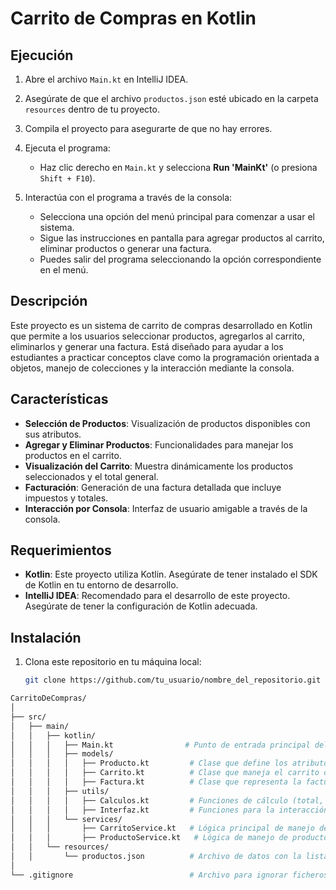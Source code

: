 # Carrito de Compras en Kotlin

## Ejecución

1. Abre el archivo `Main.kt` en IntelliJ IDEA.

2. Asegúrate de que el archivo `productos.json` esté ubicado en la carpeta `resources` dentro de tu proyecto.

3. Compila el proyecto para asegurarte de que no hay errores.

4. Ejecuta el programa:
   - Haz clic derecho en `Main.kt` y selecciona **Run 'MainKt'** (o presiona `Shift + F10`).

5. Interactúa con el programa a través de la consola:
   - Selecciona una opción del menú principal para comenzar a usar el sistema.
   - Sigue las instrucciones en pantalla para agregar productos al carrito, eliminar productos o generar una factura.
   - Puedes salir del programa seleccionando la opción correspondiente en el menú.


## Descripción

Este proyecto es un sistema de carrito de compras desarrollado en Kotlin que permite a los usuarios seleccionar productos, agregarlos al carrito, eliminarlos y generar una factura. Está diseñado para ayudar a los estudiantes a practicar conceptos clave como la programación orientada a objetos, manejo de colecciones y la interacción mediante la consola.

## Características

- **Selección de Productos**: Visualización de productos disponibles con sus atributos.
- **Agregar y Eliminar Productos**: Funcionalidades para manejar los productos en el carrito.
- **Visualización del Carrito**: Muestra dinámicamente los productos seleccionados y el total general.
- **Facturación**: Generación de una factura detallada que incluye impuestos y totales.
- **Interacción por Consola**: Interfaz de usuario amigable a través de la consola.

## Requerimientos

- **Kotlin**: Este proyecto utiliza Kotlin. Asegúrate de tener instalado el SDK de Kotlin en tu entorno de desarrollo.
- **IntelliJ IDEA**: Recomendado para el desarrollo de este proyecto. Asegúrate de tener la configuración de Kotlin adecuada.

## Instalación

1. Clona este repositorio en tu máquina local:

   ```bash
   git clone https://github.com/tu_usuario/nombre_del_repositorio.git

```bash
CarritoDeCompras/
│
├── src/
│   ├── main/
│   │   ├── kotlin/
│   │   │   ├── Main.kt                # Punto de entrada principal del proyecto
│   │   │   ├── models/
│   │   │   │   ├── Producto.kt         # Clase que define los atributos de un producto
│   │   │   │   ├── Carrito.kt          # Clase que maneja el carrito de compras
│   │   │   │   ├── Factura.kt          # Clase que representa la factura final
│   │   │   ├── utils/
│   │   │   │   ├── Calculos.kt         # Funciones de cálculo (total, impuestos, etc.)
│   │   │   │   ├── Interfaz.kt         # Funciones para la interacción con el usuario
│   │   │   └── services/
│   │   │       ├── CarritoService.kt   # Lógica principal de manejo del carrito
│   │   │       ├── ProductoService.kt   # Lógica de manejo de productos
│   │   └── resources/
│   │       └── productos.json          # Archivo de datos con la lista de productos
│
└── .gitignore                          # Archivo para ignorar ficheros en Git

